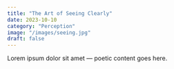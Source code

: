 ```yaml
---
title: "The Art of Seeing Clearly"
date: 2023-10-10
category: "Perception"
image: "/images/seeing.jpg"
draft: false
---
```


Lorem ipsum dolor sit amet — poetic content goes here.
